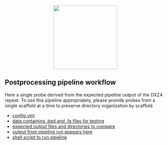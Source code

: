 
<div align="center">
    <a href="#readme"><img src="../docs/source/imgs/tigerfish_logo.png" width="200"></a>
</div>

## Postprocessing pipeline workflow

Here a single probe derived from the expected pipeline output of the DXZ4 repeat. To use this pipeline appropriately, please provide probes from a single scaffold at a time to preserve directory organization by scaffold. 

* [config.yml](config.yml)
* [data containing .bed and .fa files for testing](data/)
* [expected output files and directories to compare](expected_pipeline_output)
* [output from pipeline run appears here](pipeline_output)
* [shell script to run pipeline](run_pipeline.sh)

